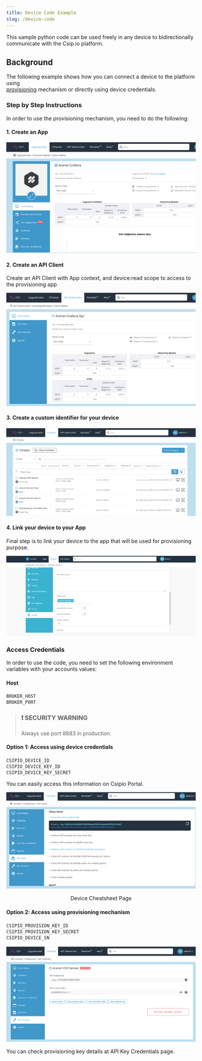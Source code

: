 ```yaml
---
title: Device Code Example
slug: /device-code
---
```


This sample python code can be used freely in any device to bidirectionally communicate with the Csip.io platform.

## Background

The following example shows how you can connect a device to the platform using  
[provisioning](https://developer.csip.io) mechanism or directly using device credentials.

### Step by Step Instructions

In order to use the provisioning mechanism, you need to do the following:

#### 1. Create an App

![App](./assets/aranetapp.png)

#### 2. Create an API Client

Create an API Client with App context, and device:read scope to access to the provisioning app

![App](./assets/aranetapi.png)

#### 3. Create a custom identifier for your device

![App](./assets/aranetsensornew.png)

#### 4. Link your device to your App

Final step is to link your device to the app that will be used for provisioning purpose.

![App](./assets/linkdevice.png)

### Access Credentials

In order to use the code, you need to set the following environment variables with your accounts values:

#### Host

```
BROKER_HOST
BROKER_PORT
```

> ### ❗️ SECURITY WARNING
> Always use port 8883 in production.

#### Option 1: Access using device credentials

````
CSIPIO_DEVICE_ID
CSIPIO_DEVICE_KEY_ID
CSIPIO_DEVICE_KEY_SECRET
````

You can easily access this information on Csipio Portal.

![App](./assets/devicecs.png)

<center> Device Cheatsheet Page </center>


#### Option 2: Access using provisioning mechanism

````
CSIPIO_PROVISION_KEY_ID
CSIPIO_PROVISION_KEY_SECRET
CSIPIO_DEVICE_SN
````
![App](./assets/apikey.png)

You can check provisioning key details at API Key Credentials page.